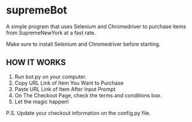 # supremeBot

A simple program that uses Selenium and Chromedriver to purchase items from SupremeNewYork at a fast rate.

Make sure to install Selenium and Chromedriver before starting.

HOW IT WORKS
------------
1. Run bot.py on your computer.
2. Copy URL Link of Item You Want to Purchase
3. Paste URL Link of Item After Input Prompt
4. On The Checkout Page, check the terms and conditions box.
5. Let the magic happen!

P.S. Update your checkout information on the config.py file.
